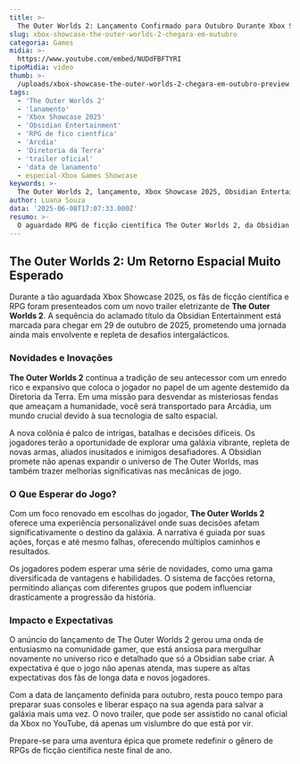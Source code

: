 ```yaml
---
title: >-
  The Outer Worlds 2: Lançamento Confirmado para Outubro Durante Xbox Showcase 2025
slug: xbox-showcase-the-outer-worlds-2-chegara-em-outubro
categoria: Games
midia: >-
  https://www.youtube.com/embed/NUDdFBFTYRI
tipoMidia: video
thumb: >-
  /uploads/xbox-showcase-the-outer-worlds-2-chegara-em-outubro-preview.jpg
tags:
  - 'The Outer Worlds 2'
  - 'lanamento'
  - 'Xbox Showcase 2025'
  - 'Obsidian Entertainment'
  - 'RPG de fico cientfica'
  - 'Arcdia'
  - 'Diretoria da Terra'
  - 'trailer oficial'
  - 'data de lanamento'
  - especial-Xbox Games Showcase
keywords: >-
  The Outer Worlds 2, lançamento, Xbox Showcase 2025, Obsidian Entertainment, RPG de ficção científica, Arcádia, Diretoria da Terra, trailer oficial, data de lançamento
author: Luana Souza
data: '2025-06-08T17:07:33.000Z'
resumo: >-
  O aguardado RPG de ficção científica The Outer Worlds 2, da Obsidian Entertainment, teve seu lançamento anunciado para 29 de outubro de 2025 na Xbox Showcase. Um novo trailer revela detalhes emocionantes da trama e mecânicas do jogo.
---
```


## The Outer Worlds 2: Um Retorno Espacial Muito Esperado

Durante a tão aguardada Xbox Showcase 2025, os fãs de ficção científica e RPG foram presenteados com um novo trailer eletrizante de **The Outer Worlds 2**. A sequência do aclamado título da Obsidian Entertainment está marcada para chegar em 29 de outubro de 2025, prometendo uma jornada ainda mais envolvente e repleta de desafios intergalácticos.

### Novidades e Inovações

**The Outer Worlds 2** continua a tradição de seu antecessor com um enredo rico e expansivo que coloca o jogador no papel de um agente destemido da Diretoria da Terra. Em uma missão para desvendar as misteriosas fendas que ameaçam a humanidade, você será transportado para Arcádia, um mundo crucial devido à sua tecnologia de salto espacial.

A nova colônia é palco de intrigas, batalhas e decisões difíceis. Os jogadores terão a oportunidade de explorar uma galáxia vibrante, repleta de novas armas, aliados inusitados e inimigos desafiadores. A Obsidian promete não apenas expandir o universo de The Outer Worlds, mas também trazer melhorias significativas nas mecânicas de jogo.

### O Que Esperar do Jogo?

Com um foco renovado em escolhas do jogador, **The Outer Worlds 2** oferece uma experiência personalizável onde suas decisões afetam significativamente o destino da galáxia. A narrativa é guiada por suas ações, forças e até mesmo falhas, oferecendo múltiplos caminhos e resultados.

Os jogadores podem esperar uma série de novidades, como uma gama diversificada de vantagens e habilidades. O sistema de facções retorna, permitindo alianças com diferentes grupos que podem influenciar drasticamente a progressão da história.

### Impacto e Expectativas

O anúncio do lançamento de The Outer Worlds 2 gerou uma onda de entusiasmo na comunidade gamer, que está ansiosa para mergulhar novamente no universo rico e detalhado que só a Obsidian sabe criar. A expectativa é que o jogo não apenas atenda, mas supere as altas expectativas dos fãs de longa data e novos jogadores.

Com a data de lançamento definida para outubro, resta pouco tempo para preparar suas consoles e liberar espaço na sua agenda para salvar a galáxia mais uma vez. O novo trailer, que pode ser assistido no canal oficial da Xbox no YouTube, dá apenas um vislumbre do que está por vir.

Prepare-se para uma aventura épica que promete redefinir o gênero de RPGs de ficção científica neste final de ano.